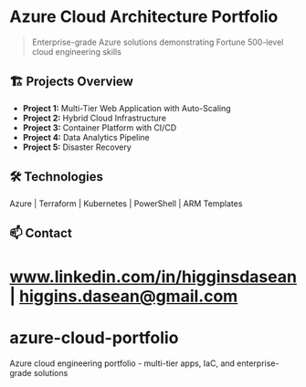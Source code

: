 # Azure Cloud Architecture Portfolio
> Enterprise-grade Azure solutions demonstrating Fortune 500-level cloud engineering skills

## 🏗️ Projects Overview
- **Project 1:** Multi-Tier Web Application with Auto-Scaling
- **Project 2:** Hybrid Cloud Infrastructure 
- **Project 3:** Container Platform with CI/CD
- **Project 4:** Data Analytics Pipeline
- **Project 5:** Disaster Recovery

## 🛠️ Technologies
Azure | Terraform | Kubernetes | PowerShell | ARM Templates

## 📫 Contact
www.linkedin.com/in/higginsdasean | higgins.dasean@gmail.com
=======
# azure-cloud-portfolio
Azure cloud engineering portfolio - multi-tier apps, IaC, and enterprise-grade solutions


